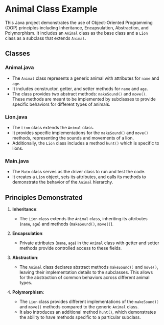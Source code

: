 # Animal Class Example

This Java project demonstrates the use of Object-Oriented Programming (OOP) principles including Inheritance, Encapsulation, Abstraction, and Polymorphism. It includes an `Animal` class as the base class and a `Lion` class as a subclass that extends `Animal`.

## Classes

### Animal.java
- The `Animal` class represents a generic animal with attributes for `name` and `age`.
- It includes constructor, getter, and setter methods for `name` and `age`.
- The class provides two abstract methods: `makeSound()` and `move()`. These methods are meant to be implemented by subclasses to provide specific behaviors for different types of animals.

### Lion.java
- The `Lion` class extends the `Animal` class.
- It provides specific implementations for the `makeSound()` and `move()` methods, representing the sounds and movements of a lion.
- Additionally, the `Lion` class includes a method `hunt()` which is specific to lions.

### Main.java
- The `Main` class serves as the driver class to run and test the code.
- It creates a `Lion` object, sets its attributes, and calls its methods to demonstrate the behavior of the `Animal` hierarchy.

## Principles Demonstrated
1. **Inheritance**:
   - The `Lion` class extends the `Animal` class, inheriting its attributes (`name`, `age`) and methods (`makeSound()`, `move()`).

2. **Encapsulation**:
   - Private attributes (`name`, `age`) in the `Animal` class with getter and setter methods provide controlled access to these fields.

3. **Abstraction**:
   - The `Animal` class declares abstract methods `makeSound()` and `move()`, leaving their implementation details to the subclasses. This allows for the abstraction of common behaviors across different animal types.

4. **Polymorphism**:
   - The `Lion` class provides different implementations of the `makeSound()` and `move()` methods compared to the generic `Animal` class.
   - It also introduces an additional method `hunt()`, which demonstrates the ability to have methods specific to a particular subclass.

